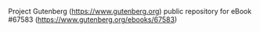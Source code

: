 Project Gutenberg (https://www.gutenberg.org) public repository for
eBook #67583 (https://www.gutenberg.org/ebooks/67583)
